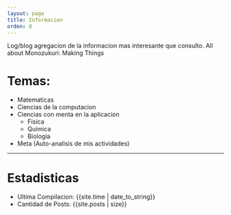```yaml
---
layout: page
title: Informacion
orden: 8
---
```


<div class="message">
Log/blog agregacion de la informacion mas interesante que consulto.
All about Monozukuri: Making Things
 </div>

# Temas:

- Matematicas
- Ciencias de la computacion
- Ciencias con menta en la aplicacion
  - Fisica
  - Quimica
  - Biologia
- Meta (Auto-analisis de mis actividades)

---

# Estadisticas
- Ultima Compilacion: {{site.time | date_to_string}} <br/>
- Cantidad de Posts: {{site.posts | size}}